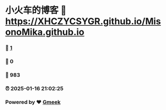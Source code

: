 # 小火车的博客 :link: https://XHCZYCSYGR.github.io/MisonoMika.github.io 
### :page_facing_up: [1](https://XHCZYCSYGR.github.io/MisonoMika.github.io/tag.html) 
### :speech_balloon: 0 
### :hibiscus: 983 
### :alarm_clock: 2025-01-16 21:02:25 
### Powered by :heart: [Gmeek](https://github.com/Meekdai/Gmeek)
